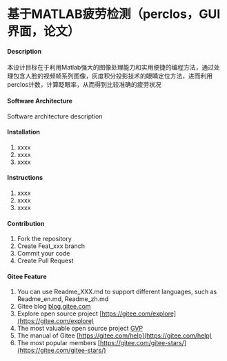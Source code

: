 # 基于MATLAB疲劳检测（perclos，GUI界面，论文）

#### Description
本设计目标在于利用Matlab强大的图像处理能力和实用便捷的编程方法，通过处理包含人脸的视频帧系列图像，灰度积分投影技术的眼睛定位方法，进而利用perclos计数，计算眨眼率，从而得到比较准确的疲劳状况

#### Software Architecture
Software architecture description

#### Installation

1.  xxxx
2.  xxxx
3.  xxxx

#### Instructions

1.  xxxx
2.  xxxx
3.  xxxx

#### Contribution

1.  Fork the repository
2.  Create Feat_xxx branch
3.  Commit your code
4.  Create Pull Request


#### Gitee Feature

1.  You can use Readme\_XXX.md to support different languages, such as Readme\_en.md, Readme\_zh.md
2.  Gitee blog [blog.gitee.com](https://blog.gitee.com)
3.  Explore open source project [https://gitee.com/explore](https://gitee.com/explore)
4.  The most valuable open source project [GVP](https://gitee.com/gvp)
5.  The manual of Gitee [https://gitee.com/help](https://gitee.com/help)
6.  The most popular members  [https://gitee.com/gitee-stars/](https://gitee.com/gitee-stars/)

